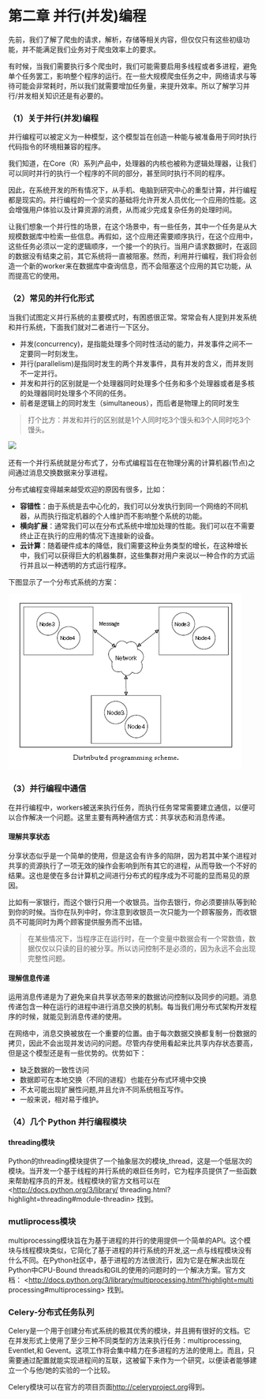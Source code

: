 # 第二章 并行(并发)编程

先前，我们了解了爬虫的请求，解析，存储等相关内容，但仅仅只有这些初级功能，并不能满足我们业务对于爬虫效率上的要求。

有时候，当我们需要执行多个爬虫时，我们可能需要启用多线程或者多进程，避免单个任务罢工，影响整个程序的运行。在一些大规模爬虫任务之中，网络请求与等待可能会非常耗时，所以我们就需要增加任务量，来提升效率。所以了解学习并行/并发相关知识还是有必要的。

### （1）关于并行(并发)编程
并行编程可以被定义为一种模型，这个模型旨在创造一种能与被准备用于同时执行代码指令的环境相兼容的程序。

我们知道，在Core（R）系列产品中，处理器的内核也被称为逻辑处理器，让我们可以同时并行的执行一个程序的不同的部分，甚至同时执行不同的程序。

因此，在系统开发的所有情况下，从手机、电脑到研究中心的重型计算，并行编程都是现实的。并行编程的一个坚实的基础将允许开发人员优化一个应用的性能。这会增强用户体验以及计算资源的消费，从而减少完成复杂任务的处理时间。

让我们想象一个并行性的场景，在这个场景中，有一些任务，其中一个任务是从大规模数据库中检索一些信息。再假如，这个应用还需要顺序执行，在这个应用中，这些任务必须以一定的逻辑顺序，一个接一个的执行。当用户请求数据时，在返回的数据没有结束之前，其它系统将一直被阻塞。然而，利用并行编程，我们将会创造一个新的worker来在数据库中查询信息，而不会阻塞这个应用的其它功能，从而提高它的使用。

### （2）常见的并行化形式
当我们试图定义并行系统的主要模式时，有困惑很正常。常常会有人提到并发系统和并行系统，下面我们就对二者进行一下区分。

- 并发(concurrency)，是指能处理多个同时性活动的能力，并发事件之间不一定要同一时刻发生。
- 并行(parallelism)是指同时发生的两个并发事件，具有并发的含义，而并发则不一定并行。
- 并发和并行的区别就是一个处理器同时处理多个任务和多个处理器或者是多核的处理器同时处理多个不同的任务。
- 前者是逻辑上的同时发生（simultaneous），而后者是物理上的同时发生

>打个比方：并发和并行的区别就是1个人同时吃3个馒头和3个人同时吃3个馒头。

![](并发tu/并发与并行区别.jpg)


还有一个并行系统就是分布式了，分布式编程旨在在物理分离的计算机器(节点)之间通过消息交换数据来分享进程。

分布式编程变得越来越受欢迎的原因有很多，比如：

* **容错性**：由于系统是去中心化的，我们可以分发执行到同一个网络的不同机器，从而执行指定机器的个人维护而不影响整个系统的功能。
* **横向扩展**：通常我们可以在分布式系统中增加处理的性能。我们可以在不需要终止正在执行的应用的情况下连接新的设备。
* **云计算**：随着硬件成本的降低，我们需要这种业务类型的增长，在这种增长中，我们可以获得巨大的机器集群，这些集群对用户来说以一种合作的方式运行并且以一种透明的方式运行程序。

下图显示了一个分布式系统的方案：

![](https://github.com/Voidly/Img/blob/master/Parallel%20Programming%20with%20Python/Chapter%201/Distributed%20programming%20scheme.png?raw=true)

### （3）并行编程中通信
在并行编程中，workers被送来执行任务，而执行任务常常需要建立通信，以便可以合作解决一个问题。这里主要有两种通信方式：共享状态和消息传递。

#### 理解共享状态
分享状态似乎是一个简单的使用，但是这会有许多的陷阱，因为若其中某个进程对共享的资源执行了一项无效的操作会影响到所有其它的进程，从而导致一个不好的结果。这也是使在多台计算机之间进行分布式的程序成为不可能的显而易见的原因。

比如有一家银行，而这个银行只用一个收银员。当你去银行，你必须要排队等到轮到你的时候。当你在队列中时，你注意到收银员一次只能为一个顾客服务，而收银员不可能同时为两个顾客提供服务而不出错。

> 在某些情况下，当程序正在运行时，在一个变量中数据会有一个常数值，数据仅仅以只读的目的被分享。所以访问控制不是必须的，因为永远不会出现完整性问题。

#### 理解信息传递
运用消息传递是为了避免来自共享状态带来的数据访问控制以及同步的问题。消息传递包含一种在运行的进程中进行消息交换的机制。每当我们用分布式架构开发程序的时候，就能见到消息传递的使用。

在网络中，消息交换被放在一个重要的位置。由于每次数据交换都复制一份数据的拷贝，因此不会出现并发访问的问题。尽管内存使用看起来比共享内存状态要高，但是这个模型还是有一些优势的。优势如下：

* 缺乏数据的一致性访问
* 数据即可在本地交换（不同的进程）也能在分布式环境中交换
* 不太可能出现扩展性问题,并且允许不同系统相互写作。
* 一般来说，相对易于维护。

### （4）几个 Python 并行编程模块
#### threading模块
Python的threading模块提供了一个抽象层次的模块_thread，这是一个低层次的模块。当开发一个基于线程的并行系统的艰巨任务时，它为程序员提供了一些函数来帮助程序员的开发。线程模块的官方文档可以在 <http://docs.python.org/3/library/
threading.html?highlight=threading#module-threadin> 找到。

### mutliprocess模块
multiprocessing模块旨在为基于进程的并行的使用提供一个简单的API。这个模块与线程模块类似，它简化了基于进程的并行系统的开发,这一点与线程模块没有什么不同。在Python社区中，基于进程的方法很流行，因为它是在解决出现在Python中CPU-Bound threads和GIL的使用的问题时的一个解决方案。官方文档： <http://docs.python.org/3/library/multiprocessing.html?highlight=multi
processing#multiprocessing> 找到。


### Celery-分布式任务队列
Celery是一个用于创建分布式系统的极其优秀的模块，并且拥有很好的文档。它在并发形式上使用了至少三种不同类型的方法来执行任务：multiprocessing, Eventlet,和 Gevent。这项工作将会集中精力在多进程的方法的使用上。而且，只需要通过配置就能实现进程间的互联，这被留下来作为一个研究，以便读者能够建立一个与他/她的实验的一个比较。

Celery模块可以在官方的项目页面<http://celeryproject.org>得到。